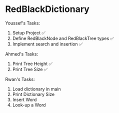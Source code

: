 # RedBlackDictionary

Youssef's Tasks:

1. Setup Project ✅
2. Define RedBlackNode and RedBlackTree types ✅
3. Implement search and insertion ✅

Ahmed's Tasks: 

1. Print Tree Height ✅
2. Print Tree Size ✅

Rwan's Tasks:

1. Load dictionary in main 
2. Print Dictionary Size
3. Insert Word
4. Look-up a Word
